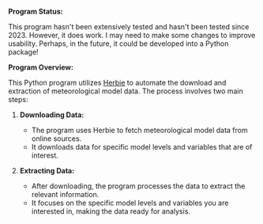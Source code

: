**Program Status:**

This program hasn't been extensively tested and hasn't been tested since 2023. However, it does work. I may need to make some changes to improve usability. Perhaps, in the future, it could be developed into a Python package!

**Program Overview:**

This Python program utilizes [Herbie](https://github.com/blaylockbk/Herbie) to automate the download and extraction of meteorological model data. The process involves two main steps:

1. **Downloading Data:**
   - The program uses Herbie to fetch meteorological model data from online sources.
   - It downloads data for specific model levels and variables that are of interest.

2. **Extracting Data:**
   - After downloading, the program processes the data to extract the relevant information.
   - It focuses on the specific model levels and variables you are interested in, making the data ready for analysis.
